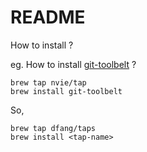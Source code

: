# README

How to install ?

eg. How to install [git-toolbelt](https://github.com/nvie/homebrew-tap) ?

```
brew tap nvie/tap
brew install git-toolbelt
```

So,

```
brew tap dfang/taps
brew install <tap-name>
```
